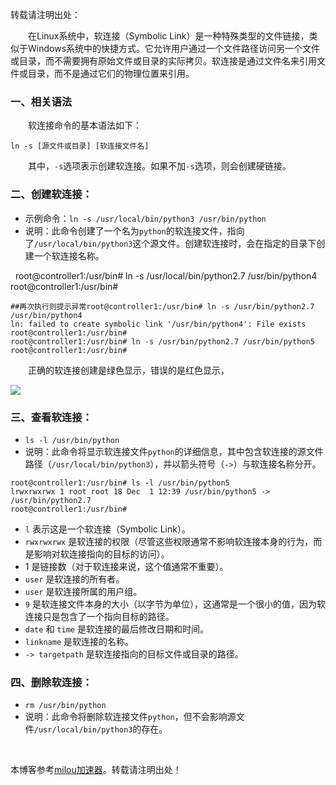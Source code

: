 
转载请注明出处：


　　在Linux系统中，软连接（Symbolic Link）是一种特殊类型的文件链接，类似于Windows系统中的快捷方式。它允许用户通过一个文件路径访问另一个文件或目录，而不需要拥有原始文件或目录的实际拷贝。软连接是通过文件名来引用文件或目录，而不是通过它们的物理位置来引用。


### 一、相关语法


　　软连接命令的基本语法如下：




```
ln -s [源文件或目录] [软连接文件名]
```


　　其中，`-s`选项表示创建软连接。如果不加`-s`选项，则会创建硬链接。


### 二、创建软连接：


* 示例命令：`ln -s /usr/local/bin/python3 /usr/bin/python`
* 说明：此命令创建了一个名为`python`的软连接文件，指向了`/usr/local/bin/python3`这个源文件。创建软连接时，会在指定的目录下创建一个软连接名称。



  root@controller1:/usr/bin\# ln \-s /usr/local/bin/python2\.7 /usr/bin/python4  root@controller1:/usr/bin\#



```
##再次执行则提示异常root@controller1:/usr/bin# ln -s /usr/bin/python2.7 /usr/bin/python4
ln: failed to create symbolic link '/usr/bin/python4': File exists
root@controller1:/usr/bin#
root@controller1:/usr/bin# ln -s /usr/bin/python2.7 /usr/bin/python5
root@controller1:/usr/bin#
```


　　正确的软连接创建是绿色显示，错误的是红色显示，


![](https://img2024.cnblogs.com/blog/1110857/202412/1110857-20241201124424714-817356119.png)


### 三、查看软连接：


* `ls -l /usr/bin/python`
* 说明：此命令将显示软连接文件`python`的详细信息，其中包含软连接的源文件路径（`/usr/local/bin/python3`），并以箭头符号（`->`）与软连接名称分开。




```
root@controller1:/usr/bin# ls -l /usr/bin/python5
lrwxrwxrwx 1 root root 18 Dec  1 12:39 /usr/bin/python5 -> /usr/bin/python2.7
root@controller1:/usr/bin#
```


* `l` 表示这是一个软连接（Symbolic Link）。
* `rwxrwxrwx` 是软连接的权限（尽管这些权限通常不影响软连接本身的行为，而是影响对软连接指向的目标的访问）。
* 1 是链接数（对于软连接来说，这个值通常不重要）。
* `user` 是软连接的所有者。
* `user` 是软连接所属的用户组。
* `9` 是软连接文件本身的大小（以字节为单位），这通常是一个很小的值，因为软连接只是包含了一个指向目标的路径。
* `date` 和 `time` 是软连接的最后修改日期和时间。
* `linkname` 是软连接的名称。
* `-> targetpath` 是软连接指向的目标文件或目录的路径。


### 四、删除软连接：


* `rm /usr/bin/python`
* 说明：此命令将删除软连接文件`python`，但不会影响源文件`/usr/local/bin/python3`的存在。


 


 本博客参考[milou加速器](https://jiechuangmoxing.com)。转载请注明出处！
